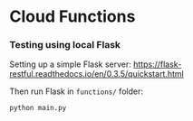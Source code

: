 # Cloud Functions

### Testing using local Flask

Setting up a simple Flask server:
https://flask-restful.readthedocs.io/en/0.3.5/quickstart.html

Then run Flask in `functions/` folder:

```bash
python main.py
```